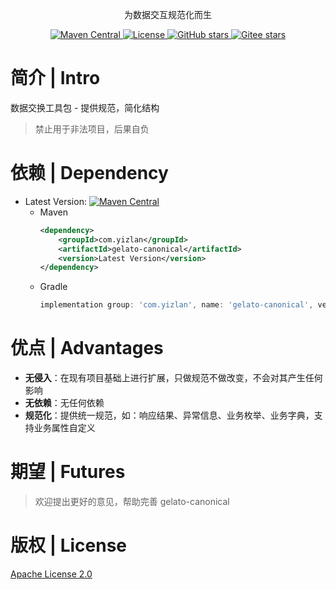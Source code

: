 <p align="center">
  为数据交互规范化而生
</p>

<p align="center">
  <a href="https://central.sonatype.com/search?namespace=com.yizlan&name=gelato-canonical">
    <img alt="Maven Central" src="https://img.shields.io/maven-central/v/com.yizlan/gelato-canonical.svg?style=flat-square">
  </a>

  <a href="https://www.apache.org/licenses/LICENSE-2.0">
    <img alt="License" src="https://img.shields.io/badge/license-Apache%202-4EB1BA.svg?style=flat-square">
  </a>

  <a href="https://github.com/sosiao/gelato-canonical">
    <img alt="GitHub stars" src="https://img.shields.io/github/stars/sosiao/gelato-canonical">
  </a>
  <a href="https://gitee.com/sosiao/gelato-canonical">
    <img alt="Gitee stars" src="https://gitee.com/sosiao/gelato-canonical/badge/star.svg?style=flat-square">
  </a>
</p>

# 简介 | Intro

数据交换工具包 - 提供规范，简化结构

> 禁止用于非法项目，后果自负

# 依赖 | Dependency

- Latest Version: [![Maven Central](https://img.shields.io/maven-central/v/com.yizlan/gelato-canonical.svg)](https://central.sonatype.com/search?namespace=com.yizlan&name=gelato-canonical)
  - Maven 
    ```xml
    <dependency>
        <groupId>com.yizlan</groupId>
        <artifactId>gelato-canonical</artifactId>
        <version>Latest Version</version>
    </dependency>
    ```
  - Gradle
    ```groovy
    implementation group: 'com.yizlan', name: 'gelato-canonical', version: 'Latest Version'
    ```

# 优点 | Advantages

- **无侵入**：在现有项目基础上进行扩展，只做规范不做改变，不会对其产生任何影响
- **无依赖**：无任何依赖
- **规范化**：提供统一规范，如：响应结果、异常信息、业务枚举、业务字典，支持业务属性自定义

# 期望 | Futures

> 欢迎提出更好的意见，帮助完善 gelato-canonical

# 版权 | License

[Apache License 2.0](https://www.apache.org/licenses/LICENSE-2.0)